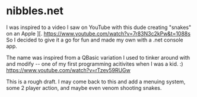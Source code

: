 # nibbles.net
I was inspired to a video I saw on YouTube with this dude creating "snakes" on an Apple ][.
https://www.youtube.com/watch?v=7r83N3c2kPw&t=1088s  So I decided to give it a go for fun and made my own with a .net console app.

The name was inspired from a QBasic variation I used to tinker around with and modify -- one of my first programming acitivites when I was a kid. :)
https://www.youtube.com/watch?v=rTzev59RUGw

This is a rough draft. I may come back to this and add a menuing system, some 2 player action, and maybe even venom shooting snakes.
